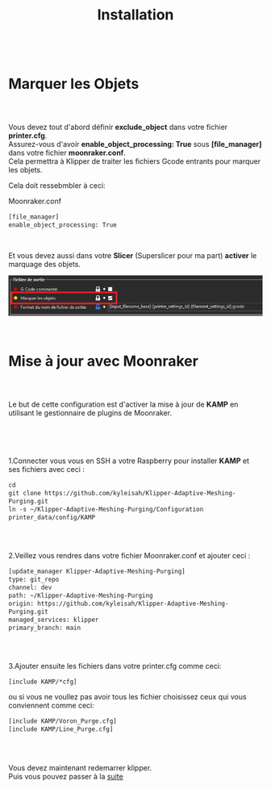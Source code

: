 
##  ##


<div align="center">
  
# **Installation** #
  
</div>

##  ##
<br>
<br>

## ## 
# **Marquer les Objets** #
##  ##

<br>

Vous devez tout d'abord définir **exclude_object** dans votre fichier **printer.cfg**.
<br>
Assurez-vous d'avoir **enable_object_processing: True** sous **[file_manager]** dans votre fichier **moonraker.conf**.
<br>
Cela permettra à Klipper de traiter les fichiers Gcode entrants pour marquer les objets.
<br>

Cela doit ressebmbler à ceci:
<br>

Moonraker.conf
<br>
```
[file_manager]
enable_object_processing: True
```
<br>

Et vous devez aussi dans votre **Slicer** (Superslicer pour ma part) **activer** le marquage des objets.
<br>

![image](https://github.com/Eloura74/Purge_Adaptive_Klipper/blob/main/image/Objet_PrusaSlicer.png)

<br>

## ## 
# **Mise à jour avec Moonraker** #
##  ##

<br>

Le but de cette configuration est d'activer la mise à jour de **KAMP** en utilisant le gestionnaire de plugins de Moonraker.

<br><br>
## ##
1.Connecter vous vous en SSH a votre Raspberry pour installer **KAMP** et ses fichiers avec ceci : 
<br>

```
cd
git clone https://github.com/kyleisah/Klipper-Adaptive-Meshing-Purging.git
ln -s ~/Klipper-Adaptive-Meshing-Purging/Configuration printer_data/config/KAMP
```

<br>

## ##
2.Veillez vous rendres dans votre fichier Moonraker.conf et ajouter ceci :
<br>

```
[update_manager Klipper-Adaptive-Meshing-Purging]
type: git_repo
channel: dev
path: ~/Klipper-Adaptive-Meshing-Purging
origin: https://github.com/kyleisah/Klipper-Adaptive-Meshing-Purging.git
managed_services: klipper
primary_branch: main
```

<br>

## ##
3.Ajouter ensuite les fichiers dans votre printer.cfg comme ceci:
<br>

```
[include KAMP/*cfg]
```

ou si vous ne voullez pas avoir tous les fichier choisissez ceux qui vous conviennent comme ceci:
<br>

```
[include KAMP/Voron_Purge.cfg]
[include KAMP/Line_Purge.cfg]
```
<br>

## ##
Vous devez maintenant redemarrer klipper.
<br>
Puis vous pouvez passer à la [suite](https://github.com/Eloura74/Purge_Adaptive_Klipper/blob/main/Macro.md)




